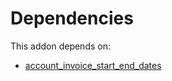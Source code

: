 # Dependencies

This addon depends on:

- [account_invoice_start_end_dates](../../../../odoo-bringout-oca-account-closing-account_invoice_start_end_dates)
